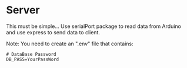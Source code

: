 # Server

This must be simple...
Use serialPort package to read data from Arduino and use express to send data to client.

Note: You need to create an ".env" file that contains:
```
# DataBase Password
DB_PASS=YourPassWord
```
